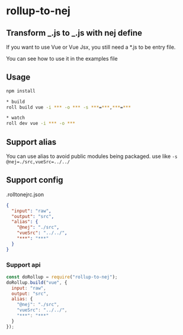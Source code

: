 # rollup-to-nej

## Transform _.js to _.js with nej define

If you want to use Vue or Vue Jsx, you still need a \*.js to be entry file.

You can see how to use it in the examples file

## Usage

```sh
npm install

* build
roll build vue -i *** -o *** -s ***=***,***=***

* watch
roll dev vue -i *** -o ***
```
## Support alias

You can use alias to avoid public modules being packaged. 
use like `-s @nej=./src,vueSrc=../../`

## Support config

.rolltonejrc.json

```json
{
  "input": "raw",
  "output": "src",
  "alias": {
    "@nej": "./src",
    "vueSrc": "../../",
    "***": "***"
  }
}
```

### Support api

```js
const doRollup = require("rollup-to-nej");
doRollup.build("vue", {
  input: "raw",
  output: "src",
  alias: {
    "@nej": "./src",
    "vueSrc": "../../",
    "***": "***"
  }
});
```
